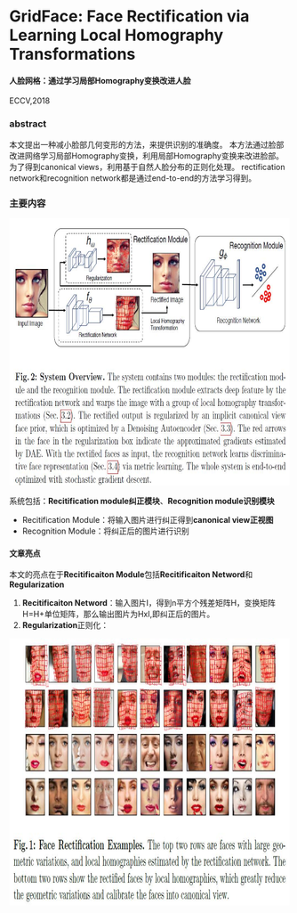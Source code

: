 # GridFace: Face Rectification via Learning Local Homography Transformations
#### 人脸网格：通过学习局部Homography变换改进人脸
ECCV,2018
### abstract
本文提出一种减小脸部几何变形的方法，来提供识别的准确度。
本方法通过脸部改进网络学习局部Homography变换，利用局部Homography变换来改进脸部。  
为了得到canonical views，利用基于自然人脸分布的正则化处理。
rectification network和recognition network都是通过end-to-end的方法学习得到。
### 主要内容
<div align="center">
<img src="https://github.com/alfredtorres/Reading-notebook/blob/master/MyImage/gridface_fig2.jpg" width="640" height="480">  
</div>  

系统包括：**Recitification module纠正模块**、**Recognition module识别模块**
* Recitification Module：将输入图片进行纠正得到**canonical view正视图**
* Recognition Module：将纠正后的图片进行识别  
#### 文章亮点
本文的亮点在于**Recitificaiton Module**包括**Recitificaiton Netword**和**Regularization**
1. **Recitificaiton Netword**：输入图片I，得到n平方个残差矩阵H，变换矩阵H=H+单位矩阵，那么输出图片为HxI,即纠正后的图片。
2. **Regularization**正则化：

<div align="center">
<img src=https://github.com/alfredtorres/Reading-notebook/blob/master/MyImage/gridface_fig1.jpg" width="640" height="480">  
</div>  
